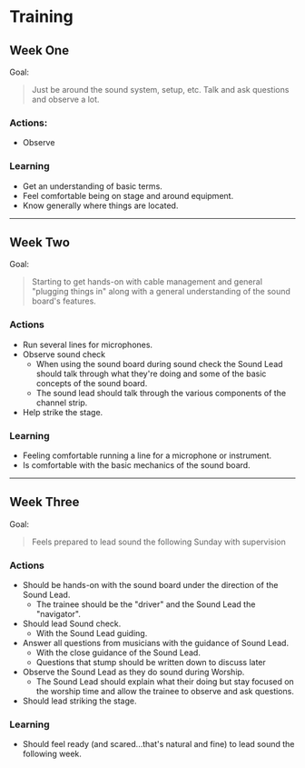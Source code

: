 # Training

## Week One
Goal:
> Just be around the sound system, setup, etc. Talk and ask questions and observe a lot.

### Actions:
* Observe

### Learning
* Get an understanding of basic terms.
* Feel comfortable being on stage and around equipment.
* Know generally where things are located.

---

## Week Two
Goal:
> Starting to get hands-on with cable management and general "plugging things in" along with a general understanding of the sound board's features.

### Actions
* Run several lines for microphones.
* Observe sound check
  * When using the sound board during sound check the Sound Lead should talk through what they're doing and some of the basic concepts of the sound board.
  * The sound lead should talk through the various components of the channel strip.
* Help strike the stage.

### Learning
* Feeling comfortable running a line for a microphone or instrument.
* Is comfortable with the basic mechanics of the sound board.

---

## Week Three
Goal:
> Feels prepared to lead sound the following Sunday with supervision

### Actions
* Should be hands-on with the sound board under the direction of the Sound Lead.
  * The trainee should be the "driver" and the Sound Lead the "navigator".
* Should lead Sound check.
  * With the Sound Lead guiding.
* Answer all questions from musicians with the guidance of Sound Lead.
  * With the close guidance of the Sound Lead.
  * Questions that stump should be written down to discuss later
* Observe the Sound Lead as they do sound during Worship.
  * The Sound Lead should explain what their doing but stay focused on the worship time and allow the trainee to observe and ask questions.
* Should lead striking the stage.

### Learning
* Should feel ready (and scared...that's natural and fine) to lead sound the following week.
